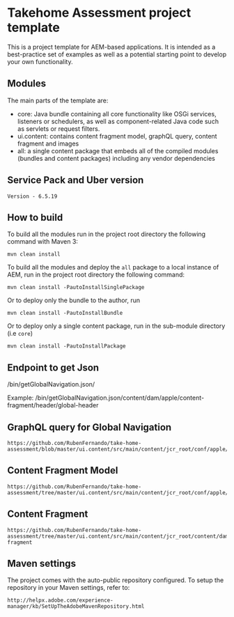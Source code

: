 # Takehome Assessment project template

This is a project template for AEM-based applications. It is intended as a best-practice set of examples as well as a potential starting point to develop your own functionality.

## Modules

The main parts of the template are:

* core: Java bundle containing all core functionality like OSGi services, listeners or schedulers, as well as component-related Java code such as servlets or request filters.
* ui.content: contains content fragment model, graphQL query, content fragment and images
* all: a single content package that embeds all of the compiled modules (bundles and content packages) including any vendor dependencies

## Service Pack and Uber version

    Version - 6.5.19

## How to build

To build all the modules run in the project root directory the following command with Maven 3:

    mvn clean install

To build all the modules and deploy the `all` package to a local instance of AEM, run in the project root directory the following command:

    mvn clean install -PautoInstallSinglePackage
    
Or to deploy only the bundle to the author, run

    mvn clean install -PautoInstallBundle

Or to deploy only a single content package, run in the sub-module directory (i.e `core`)

    mvn clean install -PautoInstallPackage

## Endpoint to get Json

/bin/getGlobalNavigation.json/<content-fragment-path>

Example: /bin/getGlobalNavigation.json/content/dam/apple/content-fragment/header/global-header

## GraphQL query for Global Navigation

    https://github.com/RubenFernando/take-home-assessment/blob/master/ui.content/src/main/content/jcr_root/conf/apple/settings/graphql/persistentQueries/globalNavigation/_jcr_content/_jcr_data.binary

## Content Fragment Model

    https://github.com/RubenFernando/take-home-assessment/tree/master/ui.content/src/main/content/jcr_root/conf/apple/settings/dam/cfm/models

## Content Fragment

    https://github.com/RubenFernando/take-home-assessment/tree/master/ui.content/src/main/content/jcr_root/content/dam/apple/content-fragment

## Maven settings

The project comes with the auto-public repository configured. To setup the repository in your Maven settings, refer to:

    http://helpx.adobe.com/experience-manager/kb/SetUpTheAdobeMavenRepository.html
